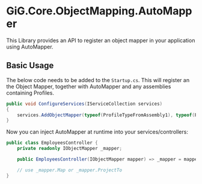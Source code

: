 # GiG.Core.ObjectMapping.AutoMapper

This Library provides an API to register an object mapper in your application using AutoMapper.

## Basic Usage

The below code needs to be added to the `Startup.cs`. This will register an the Object Mapper, together with AutoMapper and any assemblies containing Profiles.

```csharp
public void ConfigureServices(IServiceCollection services)
{
    services.AddObjectMapper(typeof(ProfileTypeFromAssembly1), typeof(ProfileTypeFromAssembly2));
}
```

Now you can inject AutoMapper at runtime into your services/controllers:

```csharp
public class EmployeesController {
	private readonly IObjectMapper _mapper;

	public EmployeesController(IObjectMapper mapper) => _mapper = mapper;

	// use _mapper.Map or _mapper.ProjectTo
}
```